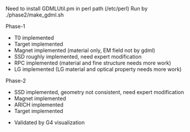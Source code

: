 Need to install GDMLUtil.pm in perl path (/etc/perl)
Run by
./phase2/make_gdml.sh

Phase-1
- T0 implemented
- Target implemented
- Magnet implemented (material only, EM field not by gdml)
- SSD roughly implemented, need expert modification
- RPC implemented (material and fine structure needs more work)
- LG implemented (LG material and optical property needs more work)

Phase-2
- SSD implemented, geometry not consistent, need expert modification
- Magnet implemented
- ARICH implemented 
- Target implemented

* Validated by G4 visualization

